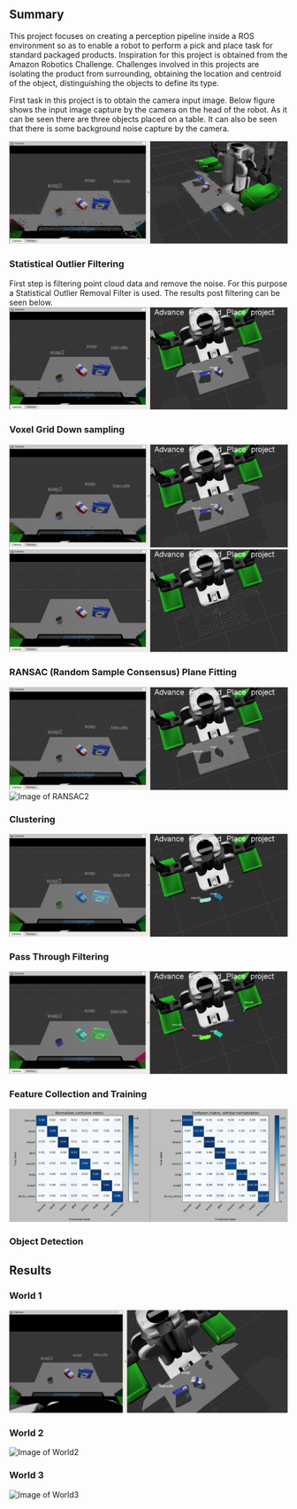 ## Summary
This project focuses on creating a perception pipeline inside a ROS environment so as to enable a robot to perform a pick and place task for standard packaged products. Inspiration for this project is obtained from the Amazon Robotics Challenge. Challenges involved in this projects are isolating the product from surrounding, obtaining the location and centroid of the object, distinguishing the objects to define its type.

First task in this project is to obtain the camera input image. Below figure shows the input image capture by the camera on the head of the robot. As it can be seen there are three objects placed on a table. It can also be seen that there is some background noise capture by the camera.

![Image of RGBD](./images/Fig1_Raw_RGBD_Image.png)

### Statistical Outlier Filtering
First step is filtering point cloud data and remove the noise. For this purpose a Statistical Outlier Removal Filter is used. The results post filtering can be seen below.
![Image of SOF](./images/Fig2_SOF.png)

### Voxel Grid Down sampling
![Image of Voxel1](./images/Fig3.1_Voxel.png)
![Image of Voxel2](./images/Fig3.2_Voxel.png)

### RANSAC (Random Sample Consensus) Plane Fitting
![Image of RANSAC1](./images/Fig4.1_RANSAC-inliers.png)
![Image of RANSAC2](./images/Fig4.2_RANSAC-inliers.png)

### Clustering
![Image of Clustering](./images/Fig5_Clustering.png)

### Pass Through Filtering
![Image of PTF](./images/Fig6_PassThroughFilter.png)

### Feature Collection and Training
![Image of SVM](./images/Fig8_SVM_HOG.png)

### Object Detection
## Results
### World 1
![Image of World1](./images/Fig9.1_World1.png)

### World 2
![Image of World2](./images/Fig9.2_World2.png)

### World 3
![Image of World3](./images/Fig9.3_World3.png)
